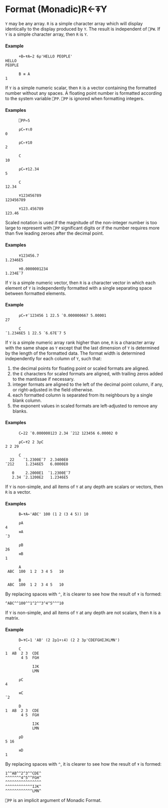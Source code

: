 




<h1 class="heading"><span class="name">Format (Monadic)</span><span class="command">R←⍕Y</span></h1>

`Y` may be any array.  `R` is a simple character array which will display identically to the display produced by `Y`.  The result is independent of `⎕PW`.  If `Y` is a simple character array, then `R` is `Y`.


#### Example
```apl
      +B←⍕A←2 6⍴'HELLO PEOPLE'
HELLO
PEOPLE
 
      B ≡ A
1
```


If `Y` is a simple numeric scalar, then `R` is a vector containing the formatted number without any spaces.  A floating point number is formatted according to the system variable `⎕PP`.  `⎕PP` is ignored when formatting integers.

#### Examples
```apl
      ⎕PP←5
 
      ⍴C←⍕⍳0
0
 
      ⍴C←⍕10
2
 
      C
10
 
      ⍴C←⍕12.34
5
 
      C
12.34
 
      ⍕123456789
123456789
 
      ⍕123.456789
123.46
```


Scaled notation is used if the magnitude of the non-integer number is too large to represent with `⎕PP` significant digits or if the number requires more than five leading zeroes after the decimal point.

#### Examples
```apl
      ⍕123456.7
1.2346E5
 
      ⍕0.0000001234
1.234E¯7
```


If `Y` is a simple numeric vector, then `R` is a character vector in which each element of `Y` is independently formatted with a single separating space between formatted elements.

#### Example
```apl
      ⍴C←⍕¯123456 1 22.5 ¯0.000000667 5.00001
27
 
      C
¯1.2346E5 1 22.5 ¯6.67E¯7 5
```



If `Y` is a simple numeric array rank higher than one, `R` is a character array with the same shape as `Y` except that the last dimension of `Y` is determined by the length of the formatted data.  The format width is determined independently for each column of `Y`, such that:

1. the decimal points for floating point or scaled formats are aligned.
2. the `E` characters for scaled formats are aligned, with trailing zeros added to the mantissae if necessary.
3. integer formats are aligned to the left of the decimal point column, if any, or right-adjusted in the field otherwise.
4. each formatted column is separated from its neighbours by a single blank column.
5. the exponent values in scaled formats are left-adjusted to remove any blanks.

#### Examples
```apl
      C←22 ¯0.000000123 2.34 ¯212 123456 6.00002 0
 
      ⍴C←⍕2 2 3⍴C
2 2 29
 
      C
  22    ¯1.2300E¯7  2.3400E0
¯212     1.2346E5   6.0000E0
 
   0     2.2000E1  ¯1.2300E¯7
   2.34 ¯2.1200E2   1.2346E5
```


If `Y` is non-simple, and all items of `Y` at any depth are scalars or vectors, then `R` is a vector.

#### Examples
```apl
      B←⍕A←'ABC' 100 (1 2 (3 4 5)) 10
 
      ⍴A
4
      ≡A
¯3
 
      ⍴B
26
      ≡B
1
 
      A
 ABC  100  1 2  3 4 5   10
 
      B
 ABC  100  1 2  3 4 5   10
```


By replacing spaces with `^`, it is clearer to see how the result of `⍕` is formed:
```apl
^ABC^^100^^1^2^^3^4^5^^^10
```


If `Y` is non-simple, and all items of `Y` at any depth are not scalars, then `R` is a matrix.

#### Example
```apl
      D←⍕C←1 'AB' (2 2⍴1+⍳4) (2 2 3⍴'CDEFGHIJKLMN')
 
      C
1  AB  2 3  CDE
       4 5  FGH
 
            IJK
            LMN
 
      ⍴C
4
 
      ≡C
¯2
 
      D
1  AB  2 3  CDE
       4 5  FGH
 
            IJK
            LMN
 
      ⍴D
5 16
 
      ≡D
1
```



By replacing spaces with `^`, it is clearer to see how the result of `⍕` is formed:
```apl
1^^AB^^2^3^^CDE^
^^^^^^^4^5^^FGH^
^^^^^^^^^^^^^^^^
^^^^^^^^^^^^IJK^
^^^^^^^^^^^^LMN^
```


`⎕PP` is an implicit argument of Monadic Format.



